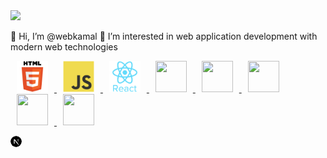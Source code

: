 <img src="https://media.giphy.com/media/MF1kR4YmC2Z20/giphy.gif">

👋 Hi, I’m @webkamal
👀 I’m interested in web application development with modern web technologies


<div>
  <a href="https://html5.org" target="_new">
     <img src="https://raw.githubusercontent.com/devicons/devicon/master/icons/html5/html5-original-wordmark.svg" width=50 height=50 hspace="10"/>
  </a>

  <a href="https://javascript.org" target="_new">
     <img src="https://raw.githubusercontent.com/devicons/devicon/master/icons/javascript/javascript-original.svg" width=50 height=50 hspace="10"/>
  </a>
  <a href="https://reactjs.org" target="_new">
     <img src="https://raw.githubusercontent.com/devicons/devicon/master/icons/react/react-original-wordmark.svg" width=50 height=50 hspace="10"/>
  </a>
  
  <a href="https://nextjs.org" target="_new">
     <img src="https://jlannoo.dev/skills/next.png" width=50 height=50 hspace="10"/>
  </a>
  <a href="https://reactjs.org" target="_new">
  <img src="https://www.codewithharry.com/img/notes/reactjs.webp" width=50 height=50 hspace="10"/>
  </a>
   <a href="https://nodejs.org" target="_new">
  <img src="https://cdn-icons-png.flaticon.com/512/919/919825.png" width=50 height=50 hspace="10"/>
  </a>
   <a href="https://tailwindcss.com" target="_new">
  <img src="https://cdn-icons-png.flaticon.com/512/919/919832.png" width=50 height=50 hspace="10"/>
  </a>
   </a>
   <a href="https://laravel.com" target="_new">
  <img src="https://www.deployapps.io/img/applications/laravel-latest.png" width=50 height=50 hspace="10" />
  </a>
</div>





<svg xmlns="http://www.w3.org/2000/svg" viewBox="0 0 180 180" width="18"><mask height="180" id=":r8:mask0_408_134" maskUnits="userSpaceOnUse" width="180" x="0" y="0" style="mask-type: alpha;"><circle cx="90" cy="90" fill="black" r="90"></circle></mask><g mask="url(#:r8:mask0_408_134)"><circle cx="90" cy="90" data-circle="true" fill="black" r="90"></circle><path d="M149.508 157.52L69.142 54H54V125.97H66.1136V69.3836L139.999 164.845C143.333 162.614 146.509 160.165 149.508 157.52Z" fill="url(#:r8:paint0_linear_408_134)"></path><rect fill="url(#:r8:paint1_linear_408_134)" height="72" width="12" x="115" y="54"></rect></g><defs><linearGradient gradientUnits="userSpaceOnUse" id=":r8:paint0_linear_408_134" x1="109" x2="144.5" y1="116.5" y2="160.5"><stop stop-color="white"></stop><stop offset="1" stop-color="white" stop-opacity="0"></stop></linearGradient><linearGradient gradientUnits="userSpaceOnUse" id=":r8:paint1_linear_408_134" x1="121" x2="120.799" y1="54" y2="106.875"><stop stop-color="white"></stop><stop offset="1" stop-color="white" stop-opacity="0"></stop></linearGradient></defs></svg>





